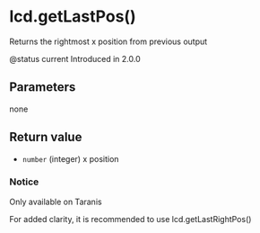 # lcd.getLastPos\(\)

Returns the rightmost x position from previous output

@status current Introduced in 2.0.0

## Parameters

none

## Return value

* `number` \(integer\) x position

### Notice

Only available on Taranis

For added clarity, it is recommended to use lcd.getLastRightPos\(\)

